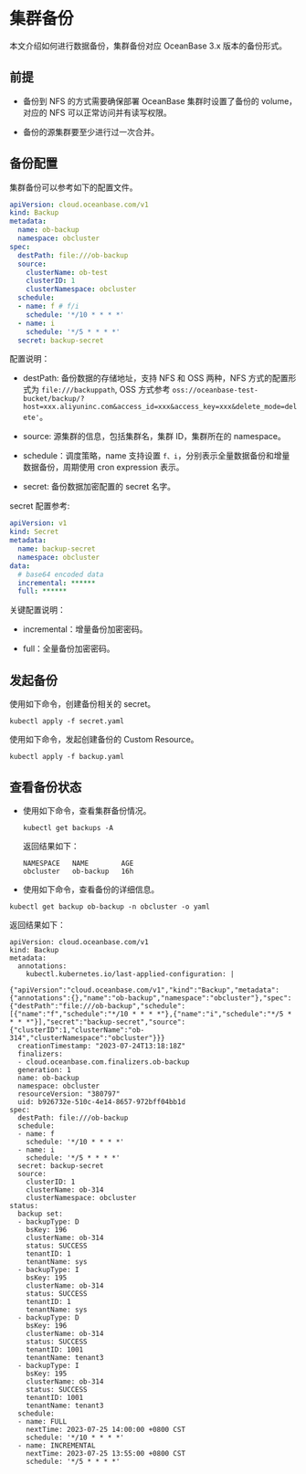 # 集群备份

本文介绍如何进行数据备份，集群备份对应 OceanBase 3.x 版本的备份形式。

## 前提

* 备份到 NFS 的方式需要确保部署 OceanBase 集群时设置了备份的 volume，对应的 NFS 可以正常访问并有读写权限。

* 备份的源集群要至少进行过一次合并。

## 备份配置

集群备份可以参考如下的配置文件。

```yaml
apiVersion: cloud.oceanbase.com/v1
kind: Backup
metadata:
  name: ob-backup
  namespace: obcluster
spec:
  destPath: file:///ob-backup
  source:
    clusterName: ob-test
    clusterID: 1
    clusterNamespace: obcluster
  schedule:
  - name: f # f/i
    schedule: '*/10 * * * *'
  - name: i
    schedule: '*/5 * * * *'
  secret: backup-secret
```

配置说明：

* destPath: 备份数据的存储地址，支持 NFS 和 OSS 两种，NFS 方式的配置形式为 `file:///backuppath`, OSS 方式参考 `oss://oceanbase-test-bucket/backup/?host=xxx.aliyuninc.com&access_id=xxx&access_key=xxx&delete_mode=delete'`。

* source: 源集群的信息，包括集群名，集群 ID，集群所在的 namespace。

* schedule：调度策略，name 支持设置 `f、i`，分别表示全量数据备份和增量数据备份，周期使用 cron expression 表示。

* secret: 备份数据加密配置的 secret 名字。

secret 配置参考:

```yaml
apiVersion: v1
kind: Secret
metadata:
  name: backup-secret
  namespace: obcluster
data:
  # base64 encoded data
  incremental: ******
  full: ******
```

关键配置说明：

* incremental：增量备份加密密码。

* full：全量备份加密密码。

## 发起备份

使用如下命令，创建备份相关的 secret。

```shell
kubectl apply -f secret.yaml
```

使用如下命令，发起创建备份的 Custom Resource。

```shell
kubectl apply -f backup.yaml
```

## 查看备份状态

* 使用如下命令，查看集群备份情况。

  ```shell
  kubectl get backups -A
  ```

  返回结果如下：

  ```shell
  NAMESPACE   NAME        AGE
  obcluster   ob-backup   16h
  ```

* 使用如下命令，查看备份的详细信息。

```shell
kubectl get backup ob-backup -n obcluster -o yaml
```

返回结果如下：

```shell
apiVersion: cloud.oceanbase.com/v1
kind: Backup
metadata:
  annotations:
    kubectl.kubernetes.io/last-applied-configuration: |
      {"apiVersion":"cloud.oceanbase.com/v1","kind":"Backup","metadata":{"annotations":{},"name":"ob-backup","namespace":"obcluster"},"spec":{"destPath":"file:///ob-backup","schedule":[{"name":"f","schedule":"*/10 * * * *"},{"name":"i","schedule":"*/5 * * * *"}],"secret":"backup-secret","source":{"clusterID":1,"clusterName":"ob-314","clusterNamespace":"obcluster"}}}
  creationTimestamp: "2023-07-24T13:18:18Z"
  finalizers:
  - cloud.oceanbase.com.finalizers.ob-backup
  generation: 1
  name: ob-backup
  namespace: obcluster
  resourceVersion: "380797"
  uid: b926732e-510c-4e14-8657-972bff04bb1d
spec:
  destPath: file:///ob-backup
  schedule:
  - name: f
    schedule: '*/10 * * * *'
  - name: i
    schedule: '*/5 * * * *'
  secret: backup-secret
  source:
    clusterID: 1
    clusterName: ob-314
    clusterNamespace: obcluster
status:
  backup set:
  - backupType: D
    bsKey: 196
    clusterName: ob-314
    status: SUCCESS
    tenantID: 1
    tenantName: sys
  - backupType: I
    bsKey: 195
    clusterName: ob-314
    status: SUCCESS
    tenantID: 1
    tenantName: sys
  - backupType: D
    bsKey: 196
    clusterName: ob-314
    status: SUCCESS
    tenantID: 1001
    tenantName: tenant3
  - backupType: I
    bsKey: 195
    clusterName: ob-314
    status: SUCCESS
    tenantID: 1001
    tenantName: tenant3
  schedule:
  - name: FULL
    nextTime: 2023-07-25 14:00:00 +0800 CST
    schedule: '*/10 * * * *'
  - name: INCREMENTAL
    nextTime: 2023-07-25 13:55:00 +0800 CST
    schedule: '*/5 * * * *'
  ```
